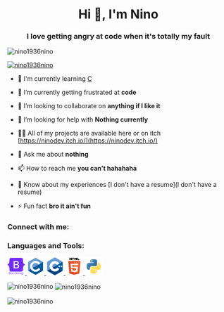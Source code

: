 <h1 align="center">Hi 👋, I'm Nino</h1>
<h3 align="center">I love getting angry at code when it's totally my fault</h3>

<p align="left"> <img src="https://komarev.com/ghpvc/?username=nino1936nino&label=Profile%20views&color=0e75b6&style=flat" alt="nino1936nino" /> </p>

<p align="left"> <a href="https://github.com/ryo-ma/github-profile-trophy"><img src="https://github-profile-trophy.vercel.app/?username=nino1936nino" alt="nino1936nino" /></a> </p>

- 🔭 I'm currently learning [C](C++)

- 🌱 I’m currently getting frustrated at **code**

- 👯 I’m looking to collaborate on **anything if I like it**

- 🤝 I’m looking for help with **Nothing currently**

- 👨‍💻 All of my projects are available here or on itch [https://ninodev.itch.io/](https://ninodev.itch.io/)

- 💬 Ask me about **nothing**

- 📫 How to reach me **you can't hahahaha**

- 📄 Know about my experiences [I don't have a resume](I don't have a resume)

- ⚡ Fun fact **bro it ain't fun**

<h3 align="left">Connect with me:</h3>
<p align="left">
</p>

<h3 align="left">Languages and Tools:</h3>
<p align="left"> <a href="https://getbootstrap.com" target="_blank" rel="noreferrer"> <img src="https://raw.githubusercontent.com/devicons/devicon/master/icons/bootstrap/bootstrap-plain-wordmark.svg" alt="bootstrap" width="40" height="40"/> </a> <a href="https://www.cprogramming.com/" target="_blank" rel="noreferrer"> <img src="https://raw.githubusercontent.com/devicons/devicon/master/icons/c/c-original.svg" alt="c" width="40" height="40"/> </a> <a href="https://www.w3schools.com/cpp/" target="_blank" rel="noreferrer"> <img src="https://raw.githubusercontent.com/devicons/devicon/master/icons/cplusplus/cplusplus-original.svg" alt="cplusplus" width="40" height="40"/> </a> <a href="https://www.w3.org/html/" target="_blank" rel="noreferrer"> <img src="https://raw.githubusercontent.com/devicons/devicon/master/icons/html5/html5-original-wordmark.svg" alt="html5" width="40" height="40"/> </a> <a href="https://www.python.org" target="_blank" rel="noreferrer"> <img src="https://raw.githubusercontent.com/devicons/devicon/master/icons/python/python-original.svg" alt="python" width="40" height="40"/> </a> </p>

<p><img align="left" src="https://github-readme-stats.vercel.app/api/top-langs?username=nino1936nino&show_icons=true&locale=en&layout=compact" alt="nino1936nino" /></p>

<p>&nbsp;<img align="center" src="https://github-readme-stats.vercel.app/api?username=nino1936nino&show_icons=true&locale=en" alt="nino1936nino" /></p>

<p><img align="center" src="https://github-readme-streak-stats.herokuapp.com/?user=nino1936nino&" alt="nino1936nino" /></p>

